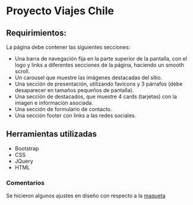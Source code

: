# Proyecto Viajes Chile

## Requirimientos:
La página debe contener las siguientes secciones:
<ul><li>Una barra de navegación fija en la parte superior de la pantalla, con el logo y links a
diferentes secciones de la página, haciendo un smooth scroll.</li>
<li>Un carousel que muestre las imágenes destacadas del sitio.</li>
<li>Una sección de presentación, utilizando favicons y 3 párrafos (debe desaparecer en
tamaños pequeños de pantalla).</li>
<li>Una sección de destacados, que muestre 4 cards (tarjetas) con la imagen e
información asociada.</li>
<li>Una sección de formulario de contacto.</li>
<li>Una sección footer con links a las redes sociales.
</li></ul>

## Herramientas utilizadas
<ul><li>Bootstrap</li>
<li>CSS</li>
<li>JQuery</li>
<li>HTML</li>
</ul>

### Comentarios
Se hicieron algunos ajustes en diseño con respecto a la [maqueta](https://github.com/fmonroy75/Desafio-Python-TD-2024/tree/main/ViajesChile/assets/doc)
